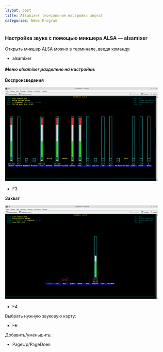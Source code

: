 ```yaml
---
layout: post
title: Alsamixer (консольная настройка звука)
categories: News Program
---
```


### **Настройка звука с помощью микшера ALSA — alsamixer**

Открыть микшер ALSA можно в терминале, введя команду:

- alsamixer

#### *Меню alsamixer разделено на настройки:*

**Воспроизведения**

![](/image/alsa/alsa_f3.png)

- F3

**Захват**

![](/image/alsa/alsa_f4.png)

- F4

Выбрать нужную звуковую карту:

-  F6

Добавить/уменьшить:

- PageUp/PageDoen